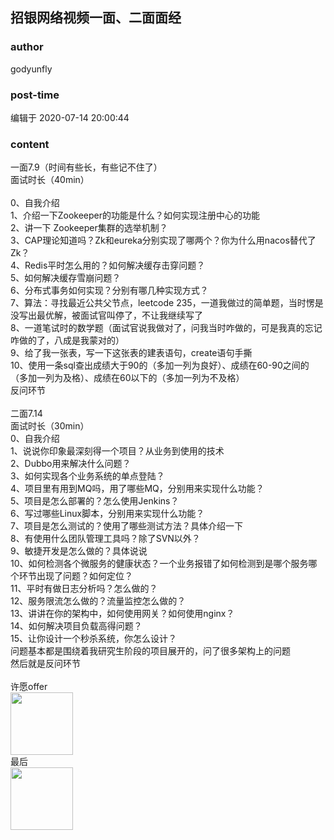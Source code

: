 ## 招银网络视频一面、二面面经
### author 
godyunfly
### post-time 

编辑于  2020-07-14 20:00:44
### content 
<div class="post-topic-des nc-post-content">
 <div>
  一面7.9（时间有些长，有些记不住了）
 </div>
 <div>
  面试时长（40min）
 </div>
 <div>
  <br/>
 </div>
 <div>
  0、自我介绍
 </div>
 <div>
  1、介绍一下Zookeeper的功能是什么？如何实现注册中心的功能
 </div>
 <div>
  2、讲一下
  <span>
   Zookeeper集群的选举机制？
  </span>
 </div>
 <div>
  <span>
   3、CAP理论知道吗？Zk和eureka分别实现了哪两个？你为什么用nacos替代了Zk？
  </span>
 </div>
 <div>
  <span>
   4、Redis平时怎么用的？如何解决缓存击穿问题？
  </span>
 </div>
 <div>
  <span>
   5、如何解决缓存雪崩问题？
  </span>
 </div>
 <div>
  <span>
   6、分布式事务如何实现？分别有哪几种实现方式？
  </span>
 </div>
 <div>
  <span>
   7、算法：寻找最近公共父节点，leetcode 235，一道我做过的简单题，当时愣是没写出最优解，被面试官叫停了，不让我继续写了
  </span>
 </div>
 <div>
  <span>
   8、一道笔试时的数学题（面试官说我做对了，问我当时咋做的，可是我真的忘记咋做的了，八成是我蒙对的）
  </span>
 </div>
 <div>
  9、给了我一张表，写一下这张表的建表语句，create语句手撕
 </div>
 <div>
  10、使用一条sql查出成绩大于90的（多加一列为良好）、成绩在60-90之间的（多加一列为及格）、成绩在60以下的（多加一列为不及格）
 </div>
 <div>
  反问环节
 </div>
 <div>
  <span>
   <br/>
  </span>
 </div>
 <div>
  <span>
   二面7.14
  </span>
 </div>
 <div>
  <span>
   面试时长（30min）
  </span>
 </div>
 <div>
  <span>
   0、自我介绍
  </span>
 </div>
 <div>
  <span>
   1、说说你印象最深刻得一个项目？从业务到使用的技术
  </span>
 </div>
 <div>
  <span>
   2、Dubbo用来解决什么问题？
  </span>
 </div>
 <div>
  <span>
   3、如何实现各个业务系统的单点登陆？
  </span>
 </div>
 <div>
  <span>
   4、项目里有用到MQ吗，用了哪些MQ，分别用来实现什么功能？
  </span>
 </div>
 <div>
  <span>
   5、项目是怎么部署的？怎么使用Jenkins？
  </span>
 </div>
 <div>
  <span>
   6、写过哪些Linux脚本，分别用来实现什么功能？
  </span>
 </div>
 <div>
  <span>
   7、项目是怎么测试的？使用了哪些测试方法？具体介绍一下
  </span>
 </div>
 <div>
  <span>
   8、有使用什么团队管理工具吗？除了SVN以外？
  </span>
 </div>
 <div>
  <span>
   9、敏捷开发是怎么做的？具体说说
  </span>
 </div>
 <div>
  <span>
   10、如何检测各个微服务的健康状态？一个业务报错了如何检测到是哪个服务哪个环节出现了问题？如何定位？
  </span>
 </div>
 <div>
  <span>
   11、平时有做日志分析吗？怎么做的？
  </span>
 </div>
 <div>
  <span>
   12、服务限流怎么做的？流量监控怎么做的？
  </span>
 </div>
 <div>
  <span>
   13、讲讲在你的架构中，如何使用网关？如何使用nginx？
  </span>
 </div>
 <div>
  <span>
   14、如何解决项目负载高得问题？
  </span>
 </div>
 <div>
  <span>
   15、让你设计一个秒杀系统，你怎么设计？
  </span>
 </div>
 <div>
  问题基本都是围绕着我研究生阶段的项目展开的，问了很多架构上的问题
 </div>
 <div>
  然后就是反问环节
 </div>
 <div>
  <br/>
 </div>
 <div>
  许愿offer
 </div>
 <div>
  <img data-card-emoji="[来个offer]" height="100px" src="https://uploadfiles.nowcoder.com/images/20191018/63_1571399293050_586E508F161F26CE94633729AC56C602" width="100px"/>
  <br/>
 </div>
 <div>
  最后
 </div>
 <div>
  <img data-card-emoji="[导师饶命]" height="100px" src="https://uploadfiles.nowcoder.com/images/20191018/63_1571399213388_8266E4BFEDA1BD42D8F9794EB4EA0A13" width="100px"/>
  <br/>
 </div>
</div>

